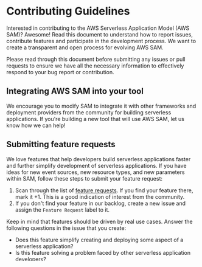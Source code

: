 # Contributing Guidelines

Interested in contributing to the AWS Serverless Application Model (AWS SAM)?
Awesome! Read this document to understand how to report issues, contribute
features and participate in the development process. We want to create a
transparent and open process for evolving AWS SAM.

Please read through this document before submitting any issues or pull requests to ensure we have all the necessary information to effectively respond to your bug report or contribution.

## Integrating AWS SAM into your tool

We encourage you to modify SAM to integrate it with other frameworks and deployment providers from the community for building serverless applications. If you're building a new tool that will use AWS SAM, let us know how we can help!

## Submitting feature requests

We love features that help developers build serverless applications faster and further simplify development of serverless applications. If you have ideas for new event sources, new resource types, and new parameters within SAM, follow these steps to submit your feature request:

1. Scan through the list
   of
   [feature requests](https://github.com/awslabs/serverless-application-model/labels/type/feature).
   If you find your feature there, mark it +1. This is a good indication of
   interest from the community.
2. If you don't find your feature in our backlog, create a new issue and assign
   the `Feature Request` label to it.

Keep in mind that features should be driven by real use cases. Answer the
following questions in the issue that you create:

- Does this feature simplify creating and deploying some aspect of a serverless application?
- Is this feature solving a problem faced by other serverless application developers?
- How do developers work around this problem today?
- How is the proposed feature better than the work around?

## Adding features to AWS SAM

We welcome pull requests to add new features to AWS SAM. Take a look at the
backlog of [Feature Requests](https://github.com/awslabs/serverless-application-specification/labels/feature-request) and pick an item that you find interesting. If the requirements have been well-scoped, feel free to make the change and send a pull request.

If you don't find an item tracking what you have in mind, start a conversation with your plan for implementing
the feature. When defining your feature, keep in mind that one of the core
tenets of AWS SAM is to keep it easy to use while allowing customers access to
use more advanced components, should they so choose.

This repository contains the SAM specification, the code that translates SAM templates into AWS CloudFormation stacks, general information about the model, and examples of common applications. Make enhancements to all of SAM: if you make a change to the specification, please also make the corresponding change to the implementation.

Here are some questions that you should answer in your plan:

- **What is the problem you are solving?**

    Example: Creating API endpoints require 24 steps, most of which are boilerplate and repetitive.

- **Describe persona of someone who is facing this problem? This will give you
    an understanding of how big of a problem it actually is.**

    Example: John just finished coding bootcamp and wants to create a Serverless app. He has
    basic coding skills and will be comfortable understanding infrastructure
    concepts, but probably be intimidated by the 24 steps required to create an
    API endpoint.

- **How do developers work around this problem today?**

    Example: Manually click through every step on the website while refering to
    "How To" resources on the internet.

- **Describe your proposed solution?**

    Example: We are creating a new AWS SAM resource called "API". Here is how it
    will look:

    ```yaml
    Type: 'AWS::Serverless::Api'
    Properties:
        # Name of API endpoint
        Name: <string>
        # Path to their endpoint. Example: /hello
        Path: <string>
        # HTTP Method for their endpoint. Example: GET, POST etc
        Method: <string>
    ```

- **How is the proposed feature better than what the work around?**

    Example: Developers can write a simple AWS SAM resource which will handle
    generating the boilerplate for them.

## Reporting Bugs/Feature Requests

We welcome you to use the GitHub issue tracker to report bugs or suggest features.

When filing an issue, please check [existing open](https://github.com/awslabs/PRIVATE-aws-sam-development/issues), or [recently closed](https://github.com/awslabs/PRIVATE-aws-sam-development/issues?utf8=%E2%9C%93&q=is%3Aissue%20is%3Aclosed%20), issues to make sure somebody else hasn't already
reported the issue. Please try to include as much information as you can. Details like these are incredibly useful:

- A reproducible test case or series of steps
- The version of our code being used
- Any modifications you've made relevant to the bug
- Anything unusual about your environment or deployment

## Contributing via Pull Requests

Contributions via pull requests are much appreciated. Before sending us a pull request, please ensure that:

1. You are working against the latest source on the *develop* branch.
2. You check existing open, and recently merged, pull requests to make sure someone else hasn't addressed the problem already.
3. You open an issue to discuss any significant work - we would hate for your time to be wasted.
4. You propose complete changes - if you make a change to the specification, please also make the corresponding change to the implementation.

To send us a pull request, please:

1. Fork the repository.
2. Modify the source; please focus on the specific change you are contributing. If you also reformat all the code, it will be hard for us to focus on your change.
3. Ensure local tests pass.
4. Commit to your fork using clear commit messages.
5. Send us a pull request, answering any default questions in the pull request interface.
6. Pay attention to any automated CI failures reported in the pull request, and stay involved in the conversation.

GitHub provides additional document on [forking a repository](https://help.github.com/articles/fork-a-repo/) and [creating a pull request](https://help.github.com/articles/creating-a-pull-request/).

## Finding contributions to work on

Looking at the existing issues is a great way to find something to contribute on. As our projects, by default, use the default GitHub issue labels ((enhancement/bug/duplicate/help wanted/invalid/question/wontfix), looking at any ['help wanted'](https://github.com/awslabs/PRIVATE-aws-sam-development/labels/help%20wanted) issues is a great place to start.

## Code of Conduct

This project has adopted the [Amazon Open Source Code of Conduct](https://aws.github.io/code-of-conduct). For more information see the [Code of Conduct FAQ](https://aws.github.io/code-of-conduct-faq) or contact opensource-codeofconduct@amazon.com with any additional questions or comments.

## Security issue notifications

If you discover a potential security issue in this project we ask that you notify AWS/Amazon Security via our [vulnerability reporting page](http://aws.amazon.com/security/vulnerability-reporting/). Please do **not** create a public github issue.

## Licensing

See the [LICENSE](https://github.com/awslabs/PRIVATE-aws-sam-development/blob/master/LICENSE) file for our project's licensing. We will ask you to confirm the licensing of your contribution.

We may ask you to sign a [Contributor License Agreement (CLA)](http://en.wikipedia.org/wiki/Contributor_License_Agreement) for larger changes.
